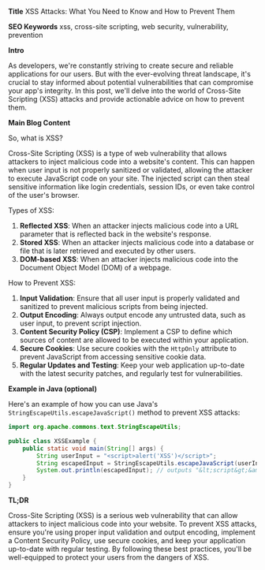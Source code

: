 **Title**
XSS Attacks: What You Need to Know and How to Prevent Them

**SEO Keywords**
xss, cross-site scripting, web security, vulnerability, prevention

**Intro**

As developers, we're constantly striving to create secure and reliable applications for our users. But with the ever-evolving threat landscape, it's crucial to stay informed about potential vulnerabilities that can compromise your app's integrity. In this post, we'll delve into the world of Cross-Site Scripting (XSS) attacks and provide actionable advice on how to prevent them.

**Main Blog Content**

So, what is XSS?

Cross-Site Scripting (XSS) is a type of web vulnerability that allows attackers to inject malicious code into a website's content. This can happen when user input is not properly sanitized or validated, allowing the attacker to execute JavaScript code on your site. The injected script can then steal sensitive information like login credentials, session IDs, or even take control of the user's browser.

Types of XSS:

1. **Reflected XSS**: When an attacker injects malicious code into a URL parameter that is reflected back in the website's response.
2. **Stored XSS**: When an attacker injects malicious code into a database or file that is later retrieved and executed by other users.
3. **DOM-based XSS**: When an attacker injects malicious code into the Document Object Model (DOM) of a webpage.

How to Prevent XSS:

1. **Input Validation**: Ensure that all user input is properly validated and sanitized to prevent malicious scripts from being injected.
2. **Output Encoding**: Always output encode any untrusted data, such as user input, to prevent script injection.
3. **Content Security Policy (CSP)**: Implement a CSP to define which sources of content are allowed to be executed within your application.
4. **Secure Cookies**: Use secure cookies with the `HttpOnly` attribute to prevent JavaScript from accessing sensitive cookie data.
5. **Regular Updates and Testing**: Keep your web application up-to-date with the latest security patches, and regularly test for vulnerabilities.

**Example in Java (optional)**

Here's an example of how you can use Java's `StringEscapeUtils.escapeJavaScript()` method to prevent XSS attacks:
```java
import org.apache.commons.text.StringEscapeUtils;

public class XSSExample {
    public static void main(String[] args) {
        String userInput = "<script>alert('XSS')</script>";
        String escapedInput = StringEscapeUtils.escapeJavaScript(userInput);
        System.out.println(escapedInput); // outputs "&lt;script&gt;&amp;alert(&#039;XSS&#039;)&#0032;</script>"
    }
}
```
**TL;DR**

Cross-Site Scripting (XSS) is a serious web vulnerability that can allow attackers to inject malicious code into your website. To prevent XSS attacks, ensure you're using proper input validation and output encoding, implement a Content Security Policy, use secure cookies, and keep your application up-to-date with regular testing. By following these best practices, you'll be well-equipped to protect your users from the dangers of XSS.